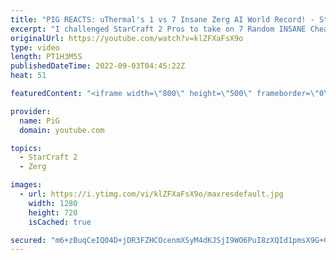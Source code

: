 ```yaml
---
title: "PIG REACTS: uThermal's 1 vs 7 Insane Zerg AI World Record! - StarCraft 2"
excerpt: "I challenged StarCraft 2 Pros to take on 7 Random INSANE Cheater AIs at once! After three attempts by others, uThermal decided to step up and create a WORLD RECORD. Can it be done against Terran and Protoss? Can it be done against all random AIs? There are still records to be broken for sure! -- 🐷 Second"
originalUrl: https://youtube.com/watch?v=klZFXaFsX9o
type: video
length: PT1H3M5S
publishedDateTime: 2022-09-03T04:45:22Z
heat: 51

featuredContent: "<iframe width=\"800\" height=\"500\" frameborder=\"0\" src=\"https://www.youtube.com/embed/klZFXaFsX9o\" allow=\"accelerometer; autoplay; encrypted-media; gyroscope; picture-in-picture\" allowfullscreen></iframe>"

provider:
  name: PiG
  domain: youtube.com

topics:
  - StarCraft 2
  - Zerg

images:
  - url: https://i.ytimg.com/vi/klZFXaFsX9o/maxresdefault.jpg
    width: 1280
    height: 720
    isCached: true

secured: "m6+zBuqCeIQ04D+jDR3FZHCOcenmXSyM4dKJSjI9WO6PuI8zXQId1pmsX9G+GQtk+nX3EvyVucIXLUS98ug+IKzAgXI2lgZu2yvZJIdDFT16sj1PVlAXpezE+Vr2gVqmyBc6jnqcvS8bgCevLmzBaRQPfVEzgdILrV+BgqSV894x5QnvY4HgE/YWX4CwEG/5SYSb3FZIrC9MkNUgKVEqy/6Ps3KMfaESlUTu46zJh6A4Nghi/2yUUdFkCEkAJZMBuj8Bey0tg6MWs6CKuGglnhrVF5QwuBdU3dHDcicT6obCv0MybOEDyJbxosNM37MyuYZ+wBN7OrmZhLM45y6ZzXWG4xXcwdNau9GP3SyHRKUR75Wp9ycradlclteUWoBrPdsE2CSuXI4TEnuSFc3egio3bQbfdTp0GSh2mqWT7oo=;fgTX/NRVDXYk2Y6kSPcbLw=="
---
```


